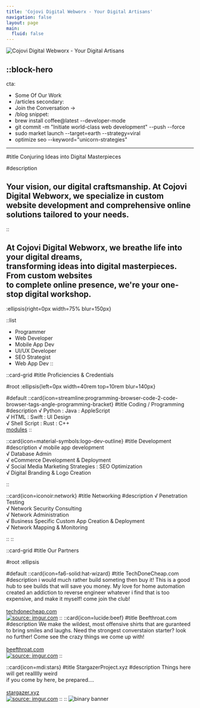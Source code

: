 ```yaml
---
title: 'Cojovi Digital Webworx - Your Digital Artisans'
navigation: false
layout: page
main:
  fluid: false
---
```

![Cojovi Digital Webworx - Your Digital Artisans](https://i.imgur.com/4Lfshn8.png "Cojovi Digital Webworx")

::block-hero
---
cta:
- Some Of Our Work
- /articles
secondary:
- Join the Conversation →
- /blog
snippet: 
- brew install coffee@latest --developer-mode
- git commit -m "Initiate world-class web development" --push --force
- sudo market launch --target=earth --strategy=viral
- optimize seo --keyword="unicorn-strategies"

---
#title
Conjuring Ideas into Digital Masterpieces

#description
## Your vision, our digital craftsmanship. At Cojovi Digital Webworx, we specialize in custom website development and comprehensive online solutions tailored to your needs.
::

## At Cojovi Digital Webworx, we breathe life into your digital dreams, <br> transforming ideas into digital masterpieces. From custom websites <br> to complete online presence, we're your one-stop digital workshop.


:ellipsis{right=0px width=75% blur=150px}


  ::list
  - Programmer
  - Web Developer
  - Mobile App Dev
  - UI/UX Developer
  - SEO Strategist
  - Web App Dev
  ::

  

::card-grid
#title
Proficiencies & Credentials

#root
:ellipsis{left=0px width=40rem top=10rem blur=140px}

#default
  ::card{icon=streamline:programming-browser-code-2-code-browser-tags-angle-programming-bracket}
  #title
  Coding / Programming
  #description
 √ Python : Java : AppleScript <br>
 √ HTML : Swift : UI Design <br>
 √ Shell Script : Rust : C++ <br>
   [modules](https://modules.nuxtjs.org)
  ::

  ::card{icon=material-symbols:logo-dev-outline}
  #title
  Development
  #description
√ mobile app development <br>√ Database Admin <br>
√ eCommerce Development & Deployment <br>
√ Social Media Marketing Strategies : SEO Optimization <br>
√ Digital Branding & Logo Creation 

  ::

  ::card{icon=iconoir:network}
  #title
  Networking
  #description
√ Penetration Testing  <br>
√ Network Security Consulting <br>
√ Network Administration <br>
√ Business Specific Custom App Creation & Deployment <br>
√ Network Mapping & Monitoring

  ::
::

::card-grid
#title
Our Partners

#root
:ellipsis

#default
  ::card{icon=fa6-solid:hat-wizard}
  #title
  TechDoneCheap.com
  #description
  i would much rather build someting then buy it! This is a good hub to see builds that will save you money. My love for home automation created an addiction to reverse engineer whatever i find that is too expensive, and make it myself! come join the club!<br><br>
   [techdonecheap.com](https://techdonecheap.com)<br>
   <a href="https://imgur.com/McWDbr8"><img src="https://i.imgur.com/7QC5WBJ.png" title="source: imgur.com" /></a>
  ::
  ::card{icon=lucide:beef}
  #title
  Beefthroat.com
  #description
  We make the wildest, most offensive shirts that are guranteed to bring smiles and laughs.  Need the strongest converstaion starter? look no further!  Come see the crazy things we come up with! <br> <br>
   [beefthroat.com](https://beefthroat.com)<br>
   <a href="https://imgur.com/NjvLtlG"><img src="https://i.imgur.com/CmTOjYB.png" title="source: imgur.com" /></a>
  ::
 
  ::card{icon=mdi:stars}
  #title
  StargazerProject.xyz
  #description
   Things here will get reallllly weird<br> 
   if you come by here, be prepared....<br>  <br>
   [stargazer.xyz](https://stargazer.xyz)<br>
  <a href="https://imgur.com/Fto8pkO"><img src="https://i.imgur.com/9K6Noxf.png" title="source: imgur.com" /></a>
  ::
::
![binary banner](https://i.imgur.com/BIeRwBc.png) 
